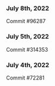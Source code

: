 ### July 8th, 2022

Commit #96287

### July 5th, 2022

Commit #314353


### July 4th, 2022

Commit #72281
